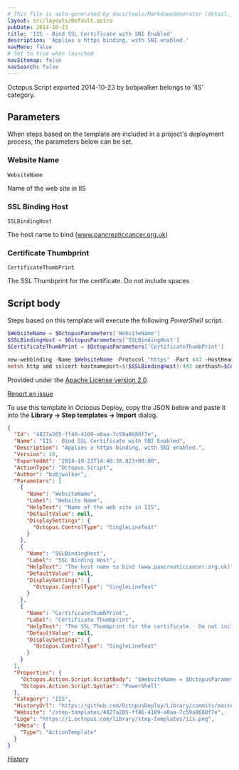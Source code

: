 ```yaml
---
# This file is auto-generated by docs/tools/MarkdownGenerator (detail.js)
layout: src/layouts/Default.astro
pubDate: 2014-10-23
title: 'IIS - Bind SSL Certificate with SNI Enabled'
description: 'Applies a https binding, with SNI enabled.'
navMenu: false
# Set to true when launched
navSitemap: false
navSearch: false
---
```


Octopus.Script exported 2014-10-23 by bobjwalker belongs to 'IIS' category.

## Parameters

When steps based on the template are included in a project's deployment process, the parameters below can be set.


<div class="param">

### Website Name

`WebsiteName`

Name of the web site in IIS

</div>
        
<div class="param">

### SSL Binding Host

`SSLBindingHost`

The host name to bind (www.pancreaticcancer.org.uk)

</div>
        
<div class="param">

### Certificate Thumbprint

`CertificateThumbPrint`

The SSL Thumbprint for the certificate.  Do not include spaces

</div>
        

## Script body

Steps based on this template will execute the following *PowerShell* script.

```powershell
$WebsiteName = $OctopusParameters['WebsiteName']
$SSLBindingHost = $OctopusParameters['SSLBindingHost']
$CertificateThumbPrint = $OctopusParameters['CertificateThumbPrint']

new-webbinding -Name $WebsiteName -Protocol "https" -Port 443 -HostHeader $SSLBindingHost -SslFlags 1
netsh http add sslcert hostnameport=$($SSLBindingHost):443 certhash=$CertificateThumbPrint appid='{58ee6009-4e61-400b-80cf-dedc242faf63}' certstorename=MY

```

Provided under the [Apache License version 2.0](https://github.com/OctopusDeploy/Library/blob/master/LICENSE.txt).

[Report an issue](https://github.com/OctopusDeploy/Library/issues/new?assignees=&labels=&projects=&template=bug-report.yml&title=Issue%20with%20IIS%20-%20Bind%20SSL%20Certificate%20with%20SNI%20Enabled&step-template=IIS%20-%20Bind%20SSL%20Certificate%20with%20SNI%20Enabled)

<div class="get-json">

To use this template in Octopus Deploy, copy the JSON below and paste it into the **Library → Step templates → Import** dialog.

```json
{
  "Id": "4827a205-ff46-4109-a0aa-7c59a8688f7e",
  "Name": "IIS - Bind SSL Certificate with SNI Enabled",
  "Description": "Applies a https binding, with SNI enabled.",
  "Version": 10,
  "ExportedAt": "2014-10-23T14:40:38.823+00:00",
  "ActionType": "Octopus.Script",
  "Author": "bobjwalker",
  "Parameters": [
    {
      "Name": "WebsiteName",
      "Label": "Website Name",
      "HelpText": "Name of the web site in IIS",
      "DefaultValue": null,
      "DisplaySettings": {
        "Octopus.ControlType": "SingleLineText"
      }
    },
    {
      "Name": "SSLBindingHost",
      "Label": "SSL Binding Host",
      "HelpText": "The host name to bind (www.pancreaticcancer.org.uk)",
      "DefaultValue": null,
      "DisplaySettings": {
        "Octopus.ControlType": "SingleLineText"
      }
    },
    {
      "Name": "CertificateThumbPrint",
      "Label": "Certificate Thumbprint",
      "HelpText": "The SSL Thumbprint for the certificate.  Do not include spaces",
      "DefaultValue": null,
      "DisplaySettings": {
        "Octopus.ControlType": "SingleLineText"
      }
    }
  ],
  "Properties": {
    "Octopus.Action.Script.ScriptBody": "$WebsiteName = $OctopusParameters['WebsiteName']\n$SSLBindingHost = $OctopusParameters['SSLBindingHost']\n$CertificateThumbPrint = $OctopusParameters['CertificateThumbPrint']\n\nnew-webbinding -Name $WebsiteName -Protocol \"https\" -Port 443 -HostHeader $SSLBindingHost -SslFlags 1\nnetsh http add sslcert hostnameport=$($SSLBindingHost):443 certhash=$CertificateThumbPrint appid='{58ee6009-4e61-400b-80cf-dedc242faf63}' certstorename=MY\n",
    "Octopus.Action.Script.Syntax": "PowerShell"
  },
  "Category": "IIS",
  "HistoryUrl": "https://github.com/OctopusDeploy/Library/commits/master/step-templates//opt/buildagent/work/75443764cd38076d/step-templates/iis-bind-ssl-certificate-with-sni-enabled.json",
  "Website": "/step-templates/4827a205-ff46-4109-a0aa-7c59a8688f7e",
  "Logo": "https://i.octopus.com/library/step-templates/iis.png",
  "$Meta": {
    "Type": "ActionTemplate"
  }
}
```

[History](https://github.com/OctopusDeploy/Library/commits/master/step-templates/https://github.com/OctopusDeploy/Library/commits/master/step-templates//opt/buildagent/work/75443764cd38076d/step-templates/iis-bind-ssl-certificate-with-sni-enabled.json)

</div>
